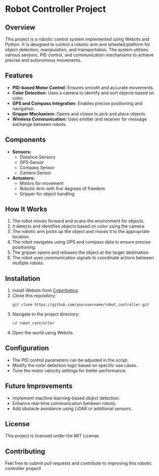 # Robot Controller Project

## Overview
This project is a robotic control system implemented using Webots and Python. It is designed to control a robotic arm and wheeled platform for object detection, manipulation, and transportation. The system utilizes various sensors, PID control, and communication mechanisms to achieve precise and autonomous movements.

## Features
- **PID-based Motor Control:** Ensures smooth and accurate movements.
- **Color Detection:** Uses a camera to identify and sort objects based on color.
- **GPS and Compass Integration:** Enables precise positioning and navigation.
- **Gripper Mechanism:** Opens and closes to pick and place objects.
- **Wireless Communication:** Uses emitter and receiver for message exchange between robots.

## Components
- **Sensors:**
  - Distance Sensors
  - GPS Sensor
  - Compass Sensor
  - Camera Sensor
- **Actuators:**
  - Motors for movement
  - Robotic Arm with five degrees of freedom
  - Gripper for object handling

## How It Works
1. The robot moves forward and scans the environment for objects.
2. It detects and identifies objects based on color using the camera.
3. The robotic arm picks up the object and moves it to the appropriate location.
4. The robot navigates using GPS and compass data to ensure precise positioning.
5. The gripper opens and releases the object at the target destination.
6. The robot uses communication signals to coordinate actions between multiple robots.

## Installation
1. Install Webots from [Cyberbotics](https://cyberbotics.com/).
2. Clone this repository:
   ```sh
   git clone https://github.com/yourusername/robot_controller.git
   ```
3. Navigate to the project directory:
   ```sh
   cd robot_controller
   ```
4. Open the world using Webots.

## Configuration
- The PID control parameters can be adjusted in the script.
- Modify the color detection logic based on specific use cases.
- Tune the motor velocity settings for better performance.

## Future Improvements
- Implement machine learning-based object detection.
- Enhance real-time communication between robots.
- Add obstacle avoidance using LiDAR or additional sensors.

## License
This project is licensed under the MIT License.

## Contributing
Feel free to submit pull requests and contribute to improving this robotic controller project!


